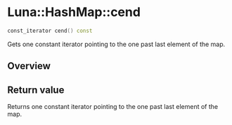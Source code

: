 # Luna::HashMap::cend

```c++
const_iterator cend() const
```

Gets one constant iterator pointing to the one past last element of the map. 

## Overview


## Return value
Returns one constant iterator pointing to the one past last element of the map. 


